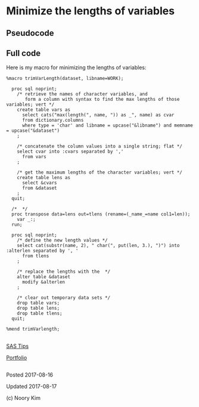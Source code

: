 # Minimize the lengths of variables

## Pseudocode


## Full code

Here is my macro for minimizing the lengths of variables:

```
%macro trimVarLength(dataset, libname=WORK);

  proc sql noprint;
    /* retrieve the names of character variables, and 
       form a column with syntax to find the max lengths of those variables; vert */
    create table vars as
      select cats("max(length(", name, ")) as _", name) as cvar
      from dictionary.columns
      where type = 'char' and libname = upcase("&libname") and memname = upcase("&dataset")
    ;                                

    /* concatenate the column values into a single string; flat */
    select cvar into :cvars separated by ','
      from vars                                
    ;

    /* get the maximum lengths of the character variables; vert */
    create table lens as
      select &cvars 
      from &dataset
    ;                
  quit;

  /*  */
  proc transpose data=lens out=tlens (rename=(_name_=name col1=len));
    var _:;
  run;

  proc sql noprint;
    /* define the new length values */
    select cat(substr(name, 2), " char(", put(len, 3.), ")") into :alterlen separated by ', '
      from tlens
    ; 

    /* replace the lengths with the  */
    alter table &dataset
      modify &alterlen
    ;
    
    /* clear out temporary data sets */
    drop table vars;
    drop table lens;
    drop table tlens;                
  quit;

%mend trimVarlength;
```


##

[SAS Tips](/sas-tips)

[Portfolio](/)


##

Posted 2017-08-16

Updated 2017-08-17

(c) Noory Kim
